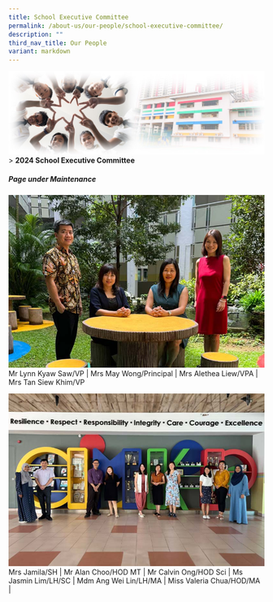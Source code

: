 ```yaml
---
title: School Executive Committee
permalink: /about-us/our-people/school-executive-committee/
description: ""
third_nav_title: Our People
variant: markdown
---
```

![Sub-banner](/images/sub%20banner.jpg)
&gt; **2024 School Executive Committee**

##### **Page under Maintenance**
![School Leaders](/images/About%20Us/EXCO/SLs.jpg)
Mr Lynn Kyaw Saw/VP | Mrs May Wong/Principal | Mrs Alethea Liew/VPA | Mrs Tan Siew Khim/VP

![IP Heads](/images/About%20Us/EXCO/IP_Heads.jpg)
Mrs Jamila/SH | Mr Alan Choo/HOD MT | Mr Calvin Ong/HOD Sci | Ms Jasmin Lim/LH/SC | Mdm Ang Wei Lin/LH/MA | Miss Valeria Chua/HOD/MA | 